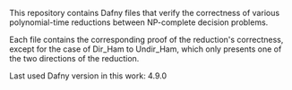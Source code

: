
This repository contains Dafny files that verify the correctness of various polynomial-time reductions between NP-complete decision problems.

Each file contains the corresponding proof of the reduction's correctness, except for the case of Dir_Ham to Undir_Ham, which only presents one of the two directions of the reduction.

Last used Dafny version in this work: 4.9.0

